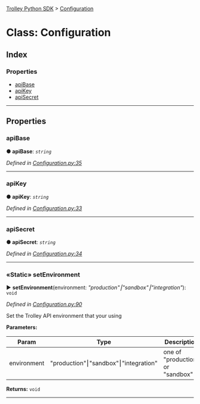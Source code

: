 [Trolley Python SDK](../README.md) > [Configuration](../classes/configuration.md)



# Class: Configuration

## Index

### Properties

* [apiBase](Configuration.md#apibase)
* [apiKey](Configuration.md#apikey)
* [apiSecret](Configuration.md#apisecret)




---
## Properties
<a id="apibase"></a>

###  apiBase

**●  apiBase**:  *`string`* 

*Defined in [Configuration.py:35](https://github.com/PaymentRails/python-sdk/tree/master/paymentrails/configuration.py#L35)*





___

<a id="apikey"></a>

###  apiKey

**●  apiKey**:  *`string`* 

*Defined in [Configuration.py:33](https://github.com/PaymentRails/python-sdk/tree/master/paymentrails/configuration.py#L33)*





___

<a id="apisecret"></a>

###  apiSecret

**●  apiSecret**:  *`string`* 

*Defined in [Configuration.py:34](https://github.com/PaymentRails/python-sdk/tree/master/paymentrails/configuration.py#L34)*




___

<a id="setenvironment"></a>

### «Static» setEnvironment

► **setEnvironment**(environment: *"production"⎮"sandbox"⎮"integration"*): `void`



*Defined in [Configuration.py:90](https://github.com/PaymentRails/python-sdk/tree/master/paymentrails/configuration.py#L90)*



Set the Trolley API environment that your using


**Parameters:**

| Param | Type | Description |
| ------ | ------ | ------ |
| environment | "production"⎮"sandbox"⎮"integration"   |  one of "production" or "sandbox" |





**Returns:** `void`




___


